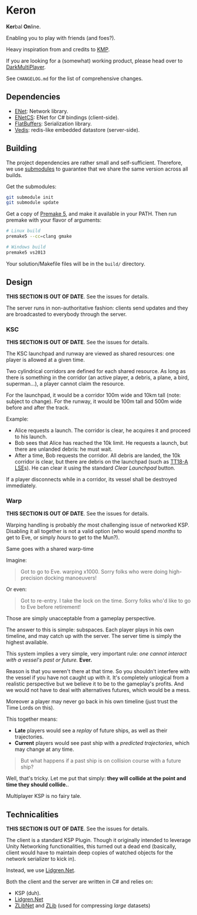 Keron
=====

**Ker**bal **On**line.

Enabling you to play with friends (and foes?).

Heavy inspiration from and credits to [KMP](https://github.com/TehGimp/KerbalMultiPlayer).

If you are looking for a (somewhat) working product, please head over to [DarkMultiPlayer](https://github.com/godarklight/DarkMultiPlayer).


See `CHANGELOG.md` for the list of comprehensive changes.

Dependencies
------------

- [ENet](http://enet.bespin.org/): Network library.
- [ENetCS](https://github.com/KeronTeam/enetcs): ENet for C# bindings (client-side).
- [FlatBuffers](https://github.com/google/flatbuffers): Serialization library.
- [Vedis](https://github.com/symisc/vedis): redis-like embedded datastore (server-side).

Building
--------

The project dependencies are rather small and self-sufficient.
Therefore, we use [submodules](http://www.git-scm.com/book/en/v2/Git-Tools-Submodules) to guarantee
that we share the same version across all builds.

Get the submodules:
```sh
git submodule init
git submodule update
```


Get a copy of [Premake 5](http://premake.bitbucket.org/download.html#v5), and make it available in your PATH.
Then run premake with your flavor of arguments:
```sh
# Linux build
premake5 --cc=clang gmake

# Windows build
premake5 vs2013
```

Your solution/Makefile files will be in the `build/` directory.

Design
------

**THIS SECTION IS OUT OF DATE**. See the issues for details.

The server runs in non-authoritative fashion:
clients send updates and they are broadcasted to everybody through the server.

### KSC

**THIS SECTION IS OUT OF DATE**. See the issues for details.

The KSC launchpad and runway are viewed as shared resources: one player is allowed at a given time.

Two cylindrical corridors are defined for each shared resource. As long as there is something in the corridor
(an active player, a debris, a plane, a bird, superman...), a player cannot claim the resource.

For the launchpad, it would be a corridor 100m wide and 10km tall (note: subject to change).
For the runway, it would be 100m tall and 500m wide before and after the track.

Example:

* Alice requests a launch. The corridor is clear, he acquires it and proceed to his launch.
* Bob sees that Alice has reached the 10k limit. He requests a launch, but there are unlanded debris: he must wait.
* After a time, Bob requests the corridor. All debris are landed, the 10k corridor is clear,
  but there are debris on the launchpad (such as [TT18-A LSE](http://wiki.kerbalspaceprogram.com/wiki/TT18-A_Launch_Stability_Enhancer)s).
  He can clear it using the standard _Clear Launchpad_ button.

If a player disconnects while in a corridor, its vessel shall be destroyed immediately.

### Warp

**THIS SECTION IS OUT OF DATE**. See the issues for details.

Warping handling is probably _the_ most challenging issue of networked KSP.
Disabling it all together is not a valid option (who would spend _months_ to get to Eve,
or simply _hours_ to get to the Mun?).

Same goes with a shared warp-time

Imagine:
> Got to go to Eve. warping x1000. Sorry folks who were doing high-precision docking manoeuvers!

Or even:
> Got to re-entry. I take the lock on the time. Sorry folks who'd like to go to Eve before retirement!

Those are simply unacceptable from a gameplay perspective.

The answer to this is simple: subspaces. Each player plays in his own timeline, and may catch up with the server.
The server time is simply the highest available.

This system implies a very simple, very important rule: _one cannot interact with a vessel's past or future._ **Ever.**

Reason is that you weren't there at that time.
So you shouldn't interfere with the vessel if you have not caught up with it.
It's completely unlogical from a realistic perspective but we believe it to be to the gameplay's profits.
And we would not have to deal with alternatives futures, which would be a mess.

Moreover a player may never go back in his own timeline (just trust the Time Lords on this).

This together means:

* **Late** players would see a _replay_ of future ships, as well as their trajectories.
* **Current** players would see past ship with a _predicted trajectories_, which may change at any time.

> But what happens if a past ship is on collision course with a future ship?

Well, that's tricky. Let me put that simply: **they will collide at the point and time they should collide.**.

Multiplayer KSP is no fairy tale.

Technicalities
--------------

**THIS SECTION IS OUT OF DATE**. See the issues for details.

The client is a standard KSP Plugin. Though it originally intended to leverage Unity Networking functionalities, this turned out a dead end (basically, client would have to maintain deep copies of watched objects for the network serializer to kick in).

Instead, we use [Lidgren.Net](http://code.google.com/p/lidgren-network-gen3/).

Both the client and the server are written in C# and relies on:

* KSP (duh).
* [Lidgren.Net](http://code.google.com/p/lidgren-network-gen3/)
* [ZLibNet](https://zlibnet.codeplex.com/) and [ZLib](http://zlib.net/) (used for compressing _large_ datasets)
